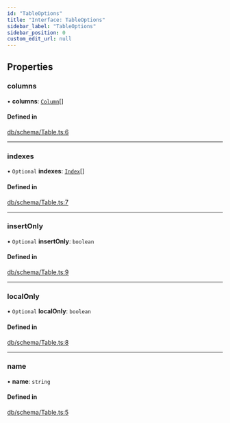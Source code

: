 ```yaml
---
id: "TableOptions"
title: "Interface: TableOptions"
sidebar_label: "TableOptions"
sidebar_position: 0
custom_edit_url: null
---
```


## Properties

### columns

• **columns**: [`Column`](../classes/Column.md)[]

#### Defined in

[db/schema/Table.ts:6](https://github.com/powersync-ja/powersync-react-native-sdk/blob/65a3c12/packages/powersync-sdk-common/src/db/schema/Table.ts#L6)

___

### indexes

• `Optional` **indexes**: [`Index`](../classes/Index.md)[]

#### Defined in

[db/schema/Table.ts:7](https://github.com/powersync-ja/powersync-react-native-sdk/blob/65a3c12/packages/powersync-sdk-common/src/db/schema/Table.ts#L7)

___

### insertOnly

• `Optional` **insertOnly**: `boolean`

#### Defined in

[db/schema/Table.ts:9](https://github.com/powersync-ja/powersync-react-native-sdk/blob/65a3c12/packages/powersync-sdk-common/src/db/schema/Table.ts#L9)

___

### localOnly

• `Optional` **localOnly**: `boolean`

#### Defined in

[db/schema/Table.ts:8](https://github.com/powersync-ja/powersync-react-native-sdk/blob/65a3c12/packages/powersync-sdk-common/src/db/schema/Table.ts#L8)

___

### name

• **name**: `string`

#### Defined in

[db/schema/Table.ts:5](https://github.com/powersync-ja/powersync-react-native-sdk/blob/65a3c12/packages/powersync-sdk-common/src/db/schema/Table.ts#L5)
